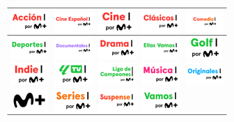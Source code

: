 | ![](https://raw.githubusercontent.com/RevGear/logo/master/International/Movistar/Movistar-Accion.png) | ![](https://raw.githubusercontent.com/RevGear/logo/master/International/Movistar/Movistar-Cine-Espanol.png) | ![](https://raw.githubusercontent.com/RevGear/logo/master/International/Movistar/Movistar-Cine.png) | ![](https://raw.githubusercontent.com/RevGear/logo/master/International/Movistar/Movistar-Clasicos.png) | ![](https://raw.githubusercontent.com/RevGear/logo/master/International/Movistar/Movistar-Comedia.png) | 
|:---:|:---:|:---:|:---:|:---:| 
| ![](https://raw.githubusercontent.com/RevGear/logo/master/International/Movistar/Movistar-Deportes.png) | ![](https://raw.githubusercontent.com/RevGear/logo/master/International/Movistar/Movistar-Documentales.png) | ![](https://raw.githubusercontent.com/RevGear/logo/master/International/Movistar/Movistar-Drama.png) | ![](https://raw.githubusercontent.com/RevGear/logo/master/International/Movistar/Movistar-Ellas-Vamos.png) | ![](https://raw.githubusercontent.com/RevGear/logo/master/International/Movistar/Movistar-Golf.png) | 
| ![](https://raw.githubusercontent.com/RevGear/logo/master/International/Movistar/Movistar-Indie.png) | ![](https://raw.githubusercontent.com/RevGear/logo/master/International/Movistar/Movistar-LaLiga.png) | ![](https://raw.githubusercontent.com/RevGear/logo/master/International/Movistar/Movistar-Liga-de-Campeones.png) | ![](https://raw.githubusercontent.com/RevGear/logo/master/International/Movistar/Movistar-Musica.png) | ![](https://raw.githubusercontent.com/RevGear/logo/master/International/Movistar/Movistar-Originales.png) | 
| ![](https://raw.githubusercontent.com/RevGear/logo/master/International/Movistar/Movistar-Plus.png) | ![](https://raw.githubusercontent.com/RevGear/logo/master/International/Movistar/Movistar-Series.png) | ![](https://raw.githubusercontent.com/RevGear/logo/master/International/Movistar/Movistar-Suspense.png) | ![](https://raw.githubusercontent.com/RevGear/logo/master/International/Movistar/Movistar-Vamos.png)  | 
